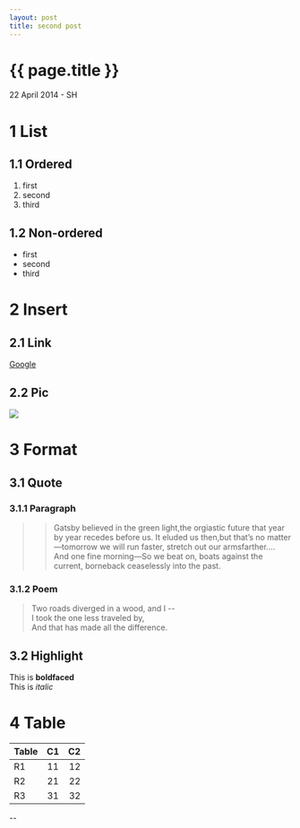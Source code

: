 ```yaml
---
layout: post
title: second post
---
```


{{ page.title }}
================

<p class="meta">22 April 2014 - SH</p>

# 1 List
## 1.1 Ordered
1. first
2. second
3. third
## 1.2 Non-ordered
- first
- second
- third
# 2 Insert
## 2.1 Link
[Google](http://google.com.hk)
## 2.2 Pic
![](http://upload.wikimedia.org/wikipedia/en/archive/4/43/20120728155103!EscherSelf1929.jpg)
# 3 Format
## 3.1 Quote
### 3.1.1 Paragraph
>> Gatsby believed in the green light,the orgiastic future that year by year recedes before us. It 
> eluded us then,but that’s no matter—tomorrow we will run faster, stretch out our armsfarther…. And 
> one fine morning—So we beat on, boats against the current, borneback ceaselessly into the past.
### 3.1.2 Poem
> Two roads diverged in a wood, and I --  
> I took the one less traveled by,  
> And that has made all the difference.
## 3.2 Highlight
This is **boldfaced**  
This is *italic*
# 4 Table
| Table   | C1   | C2    |
| ------- |:----:| -----:|
| R1      | 11   | 12    |
| R2      | 21   | 22    |
| R3      | 31   | 32    |
--
